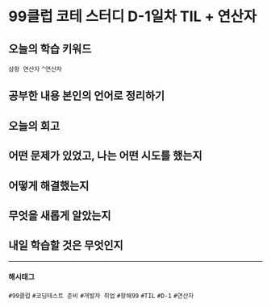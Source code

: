 # 99클럽 코테 스터디 D-1일차 TIL + 연산자

## 오늘의 학습 키워드
`삼항 연산자` `^연산자`
## 공부한 내용 본인의 언어로 정리하기

## 오늘의 회고

## 어떤 문제가 있었고, 나는 어떤 시도를 했는지

## 어떻게 해결했는지

## 무엇을 새롭게 알았는지

## 내일 학습할 것은 무엇인지

---
#### 해시태그
`#99클럽` `#코딩테스트 준비` `#개발자 취업` `#항해99` `#TIL` `#D-1` `#연산자`
